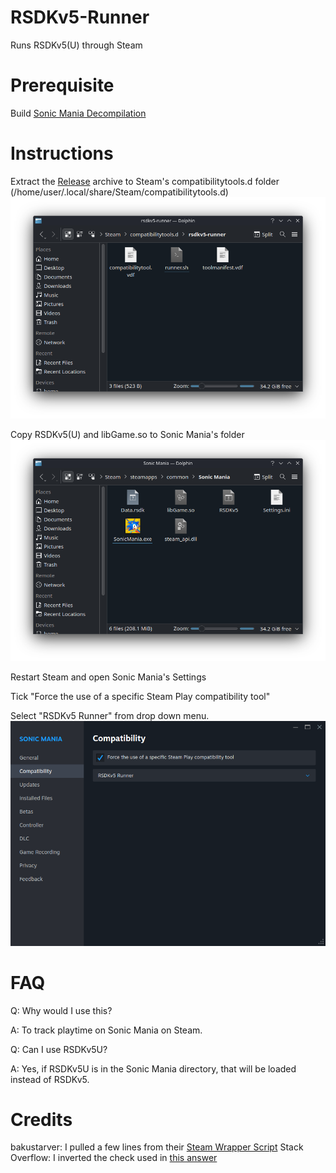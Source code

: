 # RSDKv5-Runner
Runs RSDKv5(U) through Steam

# Prerequisite
Build [Sonic Mania Decompilation](https://github.com/RSDKModding/Sonic-Mania-Decompilation)

# Instructions
Extract the [Release](https://github.com/casithepup/RSDKv5-Runner/releases) archive to Steam's compatibilitytools.d folder (/home/user/.local/share/Steam/compatibilitytools.d)
![compatibilitytools.d folder](https://github.com/casithepup/RSDKv5-Runner/blob/main/example2.png)

Copy RSDKv5(U) and libGame.so to Sonic Mania's folder
![Sonic Mania folder](https://github.com/casithepup/RSDKv5-Runner/blob/main/example1.png)

Restart Steam and open Sonic Mania's Settings

Tick "Force the use of a specific Steam Play compatibility tool"

Select "RSDKv5 Runner" from drop down menu.
![Settings](https://github.com/casithepup/RSDKv5-Runner/blob/main/example3.png)

# FAQ
Q: Why would I use this?

A: To track playtime on Sonic Mania on Steam.

Q: Can I use RSDKv5U?

A: Yes, if RSDKv5U is in the Sonic Mania directory, that will be loaded instead of RSDKv5.

# Credits
bakustarver: I pulled a few lines from their [Steam Wrapper Script](https://github.com/bakustarver/rpgmakermlinux-cicpoffs/blob/73393afd50498ccf348897b64e763b916581c7ef/nwjs/packagefiles/rpgmaker-linux-steam-wrapper/rpgmaker-linux-cicpoffs-wrapper.sh#L16)
Stack Overflow: I inverted the check used in [this answer](https://stackoverflow.com/a/26759734)
